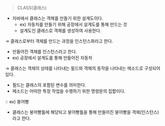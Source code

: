 > CLASS(클래스)
> 
- 자바에서 클래스는 객체를 만들기 위한 설계도이다.
    - ex) 자동차를 만들기 위해 공장에서 설계도를 통해 만드는 것
    - 설계도인 클래스로 객체를 생성하여 사용한다.

→ 클래스로부터 객체를 만드는 과정을 인스턴스화라고 한다.

- 만들어진 객체를 인스턴스라고 한다.
- ex) 공장에서 설계도를 통해 만들어진 자동차

→ 클래스는 객체의 상태를 나타내는 필드와 객체의 동작을 나타내는 메소드로 구성되어 있다.

- 필드는 클래스의 포함된 변수를 의미한다.
- 메소드는 어떠한 특정 작업을 수행하기 위한 명령문의 집합이다.

<aside>
💡 ex) 붕어빵

</aside>

- 클래스는 붕어빵틀에 해당되고 붕어빵틀을 통해 만들어진 붕어빵을 객체(인스턴스)라고 한다.
